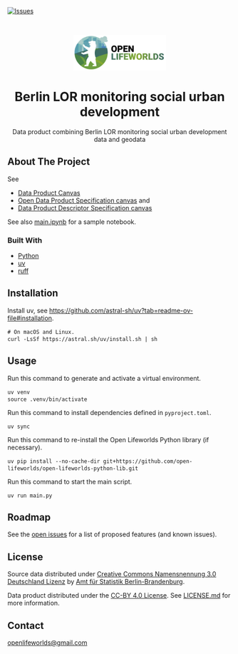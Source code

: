[![Issues](https://img.shields.io/github/issues/open-lifeworlds/open-lifeworlds-data-product-berlin-lor-monitoring-social-urban-development)](https://github.com/open-lifeworlds/open-lifeworlds-data-product-berlin-lor-monitoring-social-urban-development/issues)

<br />
<p align="center">
  <a href="https://github.com/open-lifeworlds/open-lifeworlds-data-product-berlin-lor-monitoring-social-urban-development">
    <img src="logo-with-text.png" alt="Logo" style="height: 80px;">
  </a>

  <h1 align="center">Berlin LOR monitoring social urban development</h1>

  <p align="center">
    Data product combining Berlin LOR monitoring social urban development data and geodata</a>
  </p>
</p>

## About The Project

See
* [Data Product Canvas](docs/data-product-canvas.md)
* [Open Data Product Specification canvas](./docs/odps-canvas.md) and 
* [Data Product Descriptor Specification canvas](./docs/dpds-canvas.md)

See also [main.ipynb](./main.ipynb) for a sample notebook.

### Built With

* [Python](https://www.python.org/)
* [uv](https://docs.astral.sh/uv/)
* [ruff](https://docs.astral.sh/ruff/)

## Installation

Install uv, see https://github.com/astral-sh/uv?tab=readme-ov-file#installation.

```shell
# On macOS and Linux.
curl -LsSf https://astral.sh/uv/install.sh | sh
```

## Usage

Run this command to generate and activate a virtual environment.

```shell
uv venv
source .venv/bin/activate
```

Run this command to install dependencies defined in `pyproject.toml`.

```shell
uv sync
```

Run this command to re-install the Open Lifeworlds Python library (if necessary).

```shell
uv pip install --no-cache-dir git+https://github.com/open-lifeworlds/open-lifeworlds-python-lib.git
```

Run this command to start the main script.

```shell
uv run main.py
```

## Roadmap

See the [open issues](https://github.com/open-lifeworlds/open-lifeworlds-data-product-berlin-lor-monitoring-social-urban-development/issues) for a list of proposed features (and
 known issues).

## License

Source data distributed under [Creative Commons Namensnennung 3.0 Deutschland Lizenz](https://creativecommons.org/licenses/by/3.0/de/) by [Amt für Statistik Berlin-Brandenburg](https://www.statistik-berlin-brandenburg.de/).

Data product distributed under the [CC-BY 4.0 License](https://creativecommons.org/licenses/by/4.0/). See [LICENSE.md](./LICENSE.md) for more information.

## Contact

openlifeworlds@gmail.com

